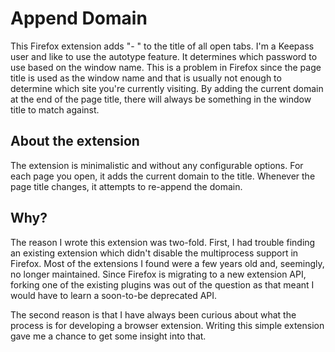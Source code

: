 # Append Domain

This Firefox extension adds "- <current domin>" to the title of all
open tabs. I'm a Keepass user and like to use the autotype feature. It
determines which password to use based on the window name. This is a
problem in Firefox since the page title is used as the window name and
that is usually not enough to determine which site you're currently
visiting. By adding the current domain at the end of the page title,
there will always be something in the window title to match against.

## About the extension

The extension is minimalistic and without any configurable
options. For each page you open, it adds the current domain to the
title. Whenever the page title changes, it attempts to re-append the
domain.

## Why?

The reason I wrote this extension was two-fold. First, I had trouble
finding an existing extension which didn't disable the multiprocess
support in Firefox. Most of the extensions I found were a few years
old and, seemingly, no longer maintained. Since Firefox is migrating
to a new extension API, forking one of the existing plugins was out of
the question as that meant I would have to learn a soon-to-be
deprecated API.

The second reason is that I have always been curious about what the
process is for developing a browser extension. Writing this simple
extension gave me a chance to get some insight into that.